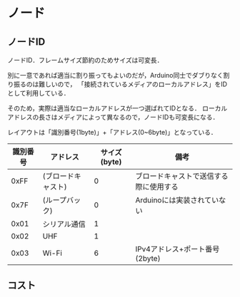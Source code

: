 # ノード

## ノードID

ノードID．フレームサイズ節約のためサイズは可変長．

別に一意であれば適当に割り振ってもよいのだが，Arduino同士でダブりなく割り振るのは難しいので，
「接続されているメディアのローカルアドレス」をIDとして利用している．

そのため，実際は適当なローカルアドレスが一つ選ばれてIDとなる．
ローカルアドレスの長さはメディアによって異なるので，ノードIDも可変長になる．

レイアウトは「識別番号(1byte)」+「アドレス(0~6byte)」となっている．

| 識別番号 | アドレス           | サイズ(byte) | 備考                                   |
| -------- | ------------------ | ------------ | -------------------------------------- |
| 0xFF     | (ブロードキャスト) | 0            | ブロードキャストで送信する際に使用する |
| 0x7F     | (ループバック)     | 0            | Arduinoには実装されていない            |
| 0x01     | シリアル通信       | 1            |                                        |
| 0x02     | UHF                | 1            |                                        |
| 0x03     | Wi-Fi              | 6            | IPv4アドレス+ポート番号(2byte)         |

## コスト
